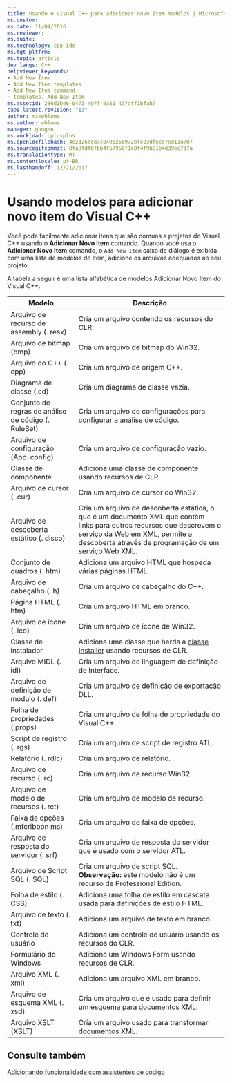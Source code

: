 ```yaml
---
title: Usando o Visual C++ para adicionar novo Item modelos | Microsoft Docs
ms.custom: 
ms.date: 11/04/2016
ms.reviewer: 
ms.suite: 
ms.technology: cpp-ide
ms.tgt_pltfrm: 
ms.topic: article
dev_langs: C++
helpviewer_keywords:
- Add New Item
- Add New Item templates
- Add New Item command
- templates, Add New Item
ms.assetid: 286d1be6-0473-407f-9a51-437dff1bfab7
caps.latest.revision: "13"
author: mikeblome
ms.author: mblome
manager: ghogen
ms.workload: cplusplus
ms.openlocfilehash: 4c2326dc87c0490256972bfe23df5cc7ed13a787
ms.sourcegitcommit: 8fa8fdf0fbb4f57950f1e8f4f9b81b4d39ec7d7a
ms.translationtype: MT
ms.contentlocale: pt-BR
ms.lasthandoff: 12/21/2017
---
```

# <a name="using-visual-c-add-new-item-templates"></a>Usando modelos para adicionar novo item do Visual C++
Você pode facilmente adicionar itens que são comuns a projetos do Visual C++ usando o **Adicionar Novo Item** comando. Quando você usa o **Adicionar Novo Item** comando, o `Add New Item` caixa de diálogo é exibida com uma lista de modelos de item, adicione os arquivos adequados ao seu projeto.  
  
 A tabela a seguir é uma lista alfabética de modelos Adicionar Novo Item do Visual C++.  
  
|Modelo|Descrição|  
|--------------|-----------------|  
|Arquivo de recurso de assembly (. resx)|Cria um arquivo contendo os recursos do CLR.|  
|Arquivo de bitmap (bmp)|Cria um arquivo de bitmap do Win32.|  
|Arquivo do C++ (. cpp)|Cria um arquivo de origem C++.|  
|Diagrama de classe (.cd)|Cria um diagrama de classe vazia.|  
|Conjunto de regras de análise de código (. RuleSet)|Cria um arquivo de configurações para configurar a análise de código.|  
|Arquivo de configuração (App. config)|Cria um arquivo de configuração vazio.|  
|Classe de componente|Adiciona uma classe de componente usando recursos de CLR.|  
|Arquivo de cursor (. cur)|Cria um arquivo de cursor do Win32.|  
|Arquivo de descoberta estático (. disco)|Cria um arquivo de descoberta estática, o que é um documento XML que contém links para outros recursos que descrevem o serviço da Web em XML, permite a descoberta através de programação de um serviço Web XML.|  
|Conjunto de quadros (. htm)|Adiciona um arquivo HTML que hospeda várias páginas HTML.|  
|Arquivo de cabeçalho (. h)|Cria um arquivo de cabeçalho do C++.|  
|Página HTML (. htm)|Cria um arquivo HTML em branco.|  
|Arquivo de ícone (. ico)|Cria um arquivo de ícone de Win32.|  
|Classe de instalador|Adiciona uma classe que herda a [classe Installer](https://msdn.microsoft.com/en-us/library/system.configuration.install.installer.aspx) usando recursos de CLR.|  
|Arquivo MIDL (. idl)|Cria um arquivo de linguagem de definição de Interface.|  
|Arquivo de definição de módulo (. def)|Cria um arquivo de definição de exportação DLL.|  
|Folha de propriedades (.props)|Cria um arquivo de folha de propriedade do Visual C++.|  
|Script de registro (. rgs)|Cria um arquivo de script de registro ATL.|  
|Relatório (. rdlc)|Cria um arquivo de relatório.|  
|Arquivo de recurso (. rc)|Cria um arquivo de recurso Win32.|  
|Arquivo de modelo de recursos (. rct)|Cria um arquivo de modelo de recurso.|  
|Faixa de opções (.mfcribbon ms)|Cria um arquivo de faixa de opções.|  
|Arquivo de resposta do servidor (. srf)|Cria um arquivo de resposta do servidor que é usado com o servidor ATL.|  
|Arquivo de Script SQL (. SQL)|Cria um arquivo de script SQL. **Observação:** este modelo não é um recurso de Professional Edition.|  
|Folha de estilo (. CSS)|Adiciona uma folha de estilo em cascata usada para definições de estilo HTML.|  
|Arquivo de texto (. txt)|Adiciona um arquivo de texto em branco.|  
|Controle de usuário|Adiciona um controle de usuário usando os recursos do CLR.|  
|Formulário do Windows|Adiciona um Windows Form usando recursos de CLR.|  
|Arquivo XML (. xml)|Adiciona um arquivo XML em branco.|  
|Arquivo de esquema XML (. xsd)|Cria um arquivo que é usado para definir um esquema para documentos XML.|  
|Arquivo XSLT (XSLT)|Cria um arquivo usado para transformar documentos XML.|  
  
## <a name="see-also"></a>Consulte também  
 [Adicionando funcionalidade com assistentes de código](../ide/adding-functionality-with-code-wizards-cpp.md)